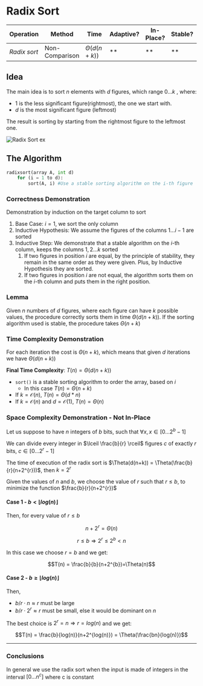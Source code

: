# Radix Sort

| **Operation**  | **Method**      | **Time**          | **Adaptive?**  | **In-Place?**  | **Stable?**  | **Online?**  |
|--------------- |---------------- |------------------ |--------------- |--------------- |------------- |------------- |
| _Radix sort_   | Non-Comparison  | $\Theta(d(n+k))$  | **             | **             | **           | **           |

## Idea

The main idea is to sort $n$ elements with $d$ figures, which range $0 \ldots k$ , where:

* $1$ is the less significant figure(rightmost), the one we start with.
* $d$ is the most significant figure (leftmost)

The result is sorting by starting from the rightmost figure to the leftmost one.

![Radix Sort ex](https://github.com/PayThePizzo/DataStrutucures-Algorithms/blob/main/Resources/radixsortex.jpg?raw=TRUE)

## The Algorithm

```python
radixsort(array A, int d)
    for (i = 1 to d):
        sort(A, i) #Use a stable sorting algorithm on the i-th figure
```

### Correctness Demonstration

Demonstration by induction on the target column to sort

1. Base Case: $i=1$, we sort the only column
2. Inductive Hypothesis: We assume the figures of the columns $1 \ldots i-1$ are sorted
3. Inductive Step: We demonstrate that a stable algorithm on the $i$-th column, keeps the columns $1,2 \ldots k$ sorted
   1. If two figures in position $i$ are equal, by the principle of stability, they remain in the same order as they
   were given. Plus, by Inductive Hypothesis they are sorted.
   2. If two figures in position $i$ are not equal, the algorithm sorts them on the $i$-th column and puts them in the right
   position.

### Lemma

Given $n$ numbers of $d$ figures, where each figure can have $k$ possible values, the procedure correctly sorts them in
time $\Theta(d(n+k))$. If the sorting algorithm used is stable, the procedure takes $\Theta(n+k)$

### Time Complexity Demonstration

For each iteration the cost is $\Theta(n+k)$, which means that given $d$ iterations we have $\Theta(d(n+k))$

**Final Time Complexity**: $T(n) = \Theta(d(n+k))$

* `sort()` is a stable sorting algorithm to order the array, based on $i$
  * In this case $T(n) = \Theta(n+k)$
* If $k = \mathcal{O}(n)$, $T(n) = \Theta(d*n)$
* If $k = \mathcal{O}(n)$ and $d = \mathcal{O}(1)$, $T(n) = \Theta(n)$

### Space Complexity Demonstration - Not In-Place

Let us suppose to have $n$ integers of $b$ bits, such that $\forall x, x \in [0 \ldots 2^{b}-1]$

We can divide every integer in $\lceil \frac{b}{r} \rceil$ figures $c$ of exactly $r$ bits, $c \in [0 \ldots 2^{r}-1]$

The time of execution of the radix sort is $\Theta(d(n+k)) = \Theta(\frac{b}{r}(n+2^{r}))$, then $k = 2^{r}$

Given the values of $n$ and $b$, we choose the value of $r$ such that $r \leq b$, to minimize the function
$\frac{b}{r}(n+2^{r})$

#### Case 1 - $b < \lfloor log(n) \rfloor$

Then, for every value of $r \leq b$

$$n+2^{r} = \Theta(n)$$

$$r \leq b \Rightarrow 2^{r} \leq 2^{b} < n$$

In this case we choose $r=b$ and we get:

$$T(n) = \frac{b}{b}(n+2^{b})=\Theta(n)$$

#### Case 2 - $b \geq \lfloor log(n) \rfloor$

Then,

* $b/r \cdot n \approx r$ must be large
* $b/r \cdot 2^{r} \approx r$ must be small, else it would be dominant on $n$

The best choice is $2^{r} = n \Rightarrow r = log(n)$ and we get:

$$T(n) = \frac{b}{log(n)}(n+2^{log(n)}) = \Theta(\frac{bn}{log(n)})$$

---

### Conclusions

In general we use the radix sort when the input is made of integers in the interval $[0 \ldots n^{c}]$ where c is constant
